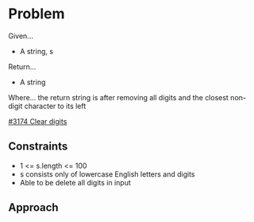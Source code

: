 
# Problem
Given...
- A string, s

Return...
- A string

Where...
the return string is after removing all digits and the closest non-digit 
character to its left

[#3174 Clear digits](https://leetcode.com/problems/clear-digits/description/?envType=daily-question&envId=2025-02-10)

## Constraints
- 1 <= s.length <= 100
- s consists only of lowercase English letters and digits
- Able to be delete all digits in input

## Approach
